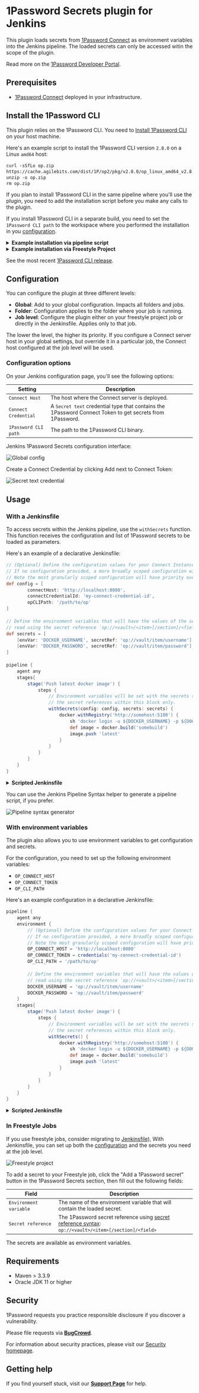 1Password Secrets plugin for Jenkins
============================

This plugin loads secrets from [1Password Connect](https://1password.com/secrets/) as environment variables into the Jenkins pipeline. The loaded secrets can only be accessed witin the scope of the plugin.

Read more on the [1Password Developer Portal](https://developer.1password.com/ci-cd/jenkins).

## Prerequisites
- [1Password Connect](https://support.1password.com/secrets-automation/#step-2-deploy-a-1password-connect-server) deployed in your infrastructure.

## Install the 1Password CLI

This plugin relies on the 1Password CLI. You need to [Install 1Password CLI](http://localhost:3010/docs/cli/get-started#install) on your host machine.

Here's an example script to install the 1Password CLI version `2.8.0` on a Linux `amd64` host:
```shell
curl -sSfLo op.zip https://cache.agilebits.com/dist/1P/op2/pkg/v2.8.0/op_linux_amd64_v2.8.0.zip
unzip -o op.zip
rm op.zip
```

If you plan to install 1Password CLI in the same pipeline where you'll use the plugin, you need to add the installation script before you make any calls to the plugin.

If you install 1Password CLI in a separate build, you need to set the `1Password CLI path` to the workspace where you performed the installation in you [configuration](#configuration).

<details>
<summary><b>Example installation via pipeline script</b></summary>

*Declarative Jenkinsfile*

```groovy
pipeline {
    agent any
    stages {
        stage('Install 1Password CLI') {
            sh '''
            curl -sSfLo op.zip https://cache.agilebits.com/dist/1P/op2/pkg/v2.8.0/op_linux_amd64_v2.8.0.zip
            unzip -o op.zip
            rm op.zip
            '''
        }
    }
}
```

*Scripted Jenkinsfile*

```groovy
node {
    stage('Install 1Password CLI') {
        sh '''
        curl -sSfLo op.zip https://cache.agilebits.com/dist/1P/op2/pkg/v2.8.0/op_linux_amd64_v2.8.0.zip
        unzip -o op.zip
        rm op.zip
        '''
    }
}
```
</details>

<details>
<summary><b> Example installation via Freestyle Project</b></summary>

![Install CLI via Freestyle Project](docs/images/install-cli-freestyle.png)

</details>

See the most recent [1Password CLI release](https://app-updates.agilebits.com/product_history/CLI2).

## Configuration

You can configure the plugin at three different levels:

- **Global**: Add to your global configuration. Impacts all folders and jobs.
- **Folder**: Configuration applies to the folder where your job is running.
- **Job level**: Configure the plugin either on your freestyle project job or directly in the Jenkinsfile. Applies only to that job.

The lower the level, the higher its priority. If you configure a Connect server host in your global settings, but override it in a particular job, the Connect host configured at the job level will be used. 

### Configuration options

On your Jenkins configuration page, you'll see the following options:

| Setting              | Description                                                                                              |
|----------------------|----------------------------------------------------------------------------------------------------------|
| `Connect Host`       | The host where the Connect server is deployed.                                                           |
| `Connect Credential` | A `Secret text` credential type that contains the 1Password Connect Token to get secrets from 1Password. |
| `1Password CLI path` | The path to the 1Password CLI binary.                                                                    |


Jenkins 1Password Secrets configuration interface:

![Global config](docs/images/plugin-config.png)

Create a Connect Credential by clicking Add next to Connect Token:

![Secret text credential](docs/images/secret-text-credential.png)

## Usage

### With a Jenkinsfile

To access secrets within the Jenkins pipeline, use the `withSecrets` function. This function receives the configuration and list of 1Password secrets to be loaded as parameters.

Here's an example of a declarative Jenkinsfile:

```groovy
// (Optional) Define the configuration values for your Connect Instance.
// If no configuration provided, a more broadly scoped configuration will be used (e.g. folder or global). 
// Note the most granularly scoped configuration will have priority over all other configurations.
def config = [
        connectHost: 'http://localhost:8080', 
        connectCredentialId: 'my-connect-credential-id',
        opCLIPath: '/path/to/op'
]

// Define the environment variables that will have the values of the secrets
// read using the secret reference `op://<vault>/<item>[/section]/<field>`
def secrets = [
    [envVar: 'DOCKER_USERNAME', secretRef: 'op://vault/item/username'],
    [envVar: 'DOCKER_PASSWORD', secretRef: 'op://vault/item/password']
]

pipeline {
    agent any
    stages{
        stage('Push latest docker image') {
            steps {
                // Environment variables will be set with the secrets specified by
                // the secret references within this block only.
                withSecrets(config: config, secrets: secrets) {
                    docker.withRegistry('http://somehost:5100') {
                        sh 'docker login -u ${DOCKER_USERNAME} -p ${DOCKER_PASSWORD} http://somehost:5100'
                        def	image = docker.build('somebuild')
                        image.push 'latest'
                    }
                }
            }
        }
    }
}
```

<details>
<summary><b> Scripted Jenkinsfile</b></summary>

```groovy
node {
    // (Optional) Define the configuration values for your Connect Instance.
    // If no configuration provided, a more broadly scoped configuration will be used (e.g. folder or global). 
    // Note the most granularly scoped configuration will have priority over all other configurations.
    def config = [
        connectHost: 'http://localhost:8080', 
        connectCredentialId: 'my-connect-credential-id',
        opCLIPath: '/path/to/op'
    ]

    // Define the environment variables that will have the values of the secrets
    // read using the secret reference `op://<vault>/<item>[/section]/<field>`
    def secrets = [
        [envVar: 'DOCKER_USERNAME', secretRef: 'op://vault/item/username'],
        [envVar: 'DOCKER_PASSWORD', secretRef: 'op://vault/item/password']
    ]
    
    stage('Push latest docker image') {
        // Environment variables will be set with the secrets specified by 
        // the secret references within this block only.
        withSecrets(config: config, secrets: secrets) {
            docker.withRegistry('http://somehost:5100') {
                sh 'docker login -u ${DOCKER_USERNAME} -p ${DOCKER_PASSWORD} http://somehost:5100'
                def image = docker.build('somebuild')
                image.push 'latest'
            }
        }
    }
}
```
</details>

You can use the Jenkins Pipeline Syntax helper to generate a pipeline script, if you prefer.

![Pipeline syntax generator](docs/images/pipeline-syntax-generator.png)

### With environment variables

The plugin also allows you to use environment variables to get configuration and secrets.

For the configuration, you need to set up the following environment variables:

- `OP_CONNECT_HOST`
- `OP_CONNECT_TOKEN`
- `OP_CLI_PATH`

Here's an example configuration in a declarative Jenkinsfile:

```groovy
pipeline {
    agent any
    environment {
        // (Optional) Define the configuration values for your Connect Instance as environment variables.
        // If no configuration provided, a more broadly scoped configuration will be used (e.g. folder or global). 
        // Note the most granularly scoped configuration will have priority over all other configurations.
        OP_CONNECT_HOST = 'http://localhost:8080'
        OP_CONNECT_TOKEN = credentials('my-connect-credential-id')
        OP_CLI_PATH = '/path/to/op'

        // Define the environment variables that will have the values of the secrets
        // read using the secret reference `op://<vault>/<item>[/section]/<field>`
        DOCKER_USERNAME = 'op://vault/item/username'
        DOCKER_PASSWORD = 'op://vault/item/password'
    }
    stages{
        stage('Push latest docker image') {
            steps {
                // Environment variables will be set with the secrets specified by 
                // the secret references within this block only.
                withSecrets() {
                    docker.withRegistry('http://somehost:5100') {
                        sh 'docker login -u ${DOCKER_USERNAME} -p ${DOCKER_PASSWORD} http://somehost:5100'
                        def	image = docker.build('somebuild')
                        image.push 'latest'
                    }
                }
            }
        }
    }
}
```

<details>
<summary><b> Scripted Jenkinsfile</b></summary>

```groovy
node {
    def environment = [
        // (Optional) Define the configuration values for your Connect Instance as environment variables.
        // If no configuration provided, a more broadly scoped configuration will be used (e.g. folder or global). 
        // Note the most granularly scoped configuration will have priority over all other configurations.
        'OP_CONNECT_HOST=http://localhost:8080',
        'OP_CLI_PATH = /path/to/op',

        // Define the environment variables that will have the values of the secrets
        // read using the secret reference `op://<vault>/<item>[/section]/<field>`
        'DOCKER_USERNAME=op://vault/item/username',
        'DOCKER_PASSWORD=op://vault/item/password'
    ]

    def credentials = [
        string(credentialsId: 'my-connect-credential-id', variable: 'OP_CONNECT_TOKEN')
    ]
    
    withEnv(environment) {
        withCredentials(credentials) {
            stage('Push latest docker image') {
                // Environment variables will be set with the secrets specified by 
                // the secret reference within this block only.
                withSecrets() {
                    docker.withRegistry('http://somehost:5100') {
                        sh 'docker login -u ${DOCKER_USERNAME} -p ${DOCKER_PASSWORD} http://somehost:5100'
                        def image = docker.build('somebuild')
                        image.push 'latest'
                    }
                }
            }
        }
    } 
}
```
</details>

### In Freestyle Jobs

If you use freestyle jobs, consider migrating to [Jenkinsfile](https://jenkins.io/doc/book/pipeline/)), With Jenkinsfile, you can set up both the [configuration](#configuration) and the secrets you need at the job level.

![Freestyle project](docs/images/freestyle-project.png)

To add a secret to your Freestyle job, click the "Add a 1Password secret" button in the 1Password Secrets section, then fill out the following fields:

| Field                  | Description                                                                                                                                                                       |
|------------------------|-----------------------------------------------------------------------------------------------------------------------------------------------------------------------------------|
| `Environment variable` | The name of the environment variable that will contain the loaded secret.                                                                                                         |
| `Secret reference`     | The 1Password secret reference using [secret reference syntax](https://developer.1password.com/docs/cli/secrets-reference-syntax): <br /> `op://<vault>/<item>[/section]/<field>` |

The secrets are available as environment variables.

[//]: # (See the [examples]&#40;./docs/examples&#41; directory for more examples and use cases.)

## Requirements
* Maven > 3.3.9
* Oracle JDK 11 or higher 

## Security

1Password requests you practice responsible disclosure if you discover a vulnerability.

Please file requests via [**BugCrowd**](https://bugcrowd.com/agilebits).

For information about security practices, please visit our [Security homepage](https://1password.com/security).

## Getting help

If you find yourself stuck, visit our [**Support Page**](https://support.1password.com/) for help.

<!--
# onepassword-secrets

## Introduction

TODO Describe what your plugin does here

## Getting started

TODO Tell users how to configure your plugin here, include screenshots, pipeline examples and 
configuration-as-code examples.

## Issues

TODO Decide where you're going to host your issues, the default is Jenkins JIRA, but you can also enable GitHub issues,
If you use GitHub issues there's no need for this section; else add the following line:

Report issues and enhancements in the [Jenkins issue tracker](https://issues.jenkins-ci.org/).

## Contributing

TODO review the default [CONTRIBUTING](https://github.com/jenkinsci/.github/blob/master/CONTRIBUTING.md) file and make sure it is appropriate for your plugin, if not then add your own one adapted from the base file

Refer to our [contribution guidelines](https://github.com/jenkinsci/.github/blob/master/CONTRIBUTING.md)

## LICENSE

Licensed under MIT, see [LICENSE](LICENSE.md)
-->
